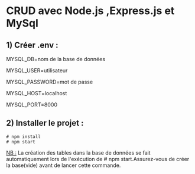 # CRUD avec Node.js ,Express.js et MySql

## 1) Créer .env :

MYSQL_DB=nom de la base de données

MYSQL_USER=utilisateur

MYSQL_PASSWORD=mot de passe

MYSQL_HOST=localhost

MYSQL_PORT=8000

## 2) Installer le projet :

    # npm install
    # npm start

<ins>NB :</ins> La création des tables dans la base de données se fait automatiquement lors de l'exécution de # npm start.Assurez-vous de créer la base(vide) avant de lancer cette commande.

